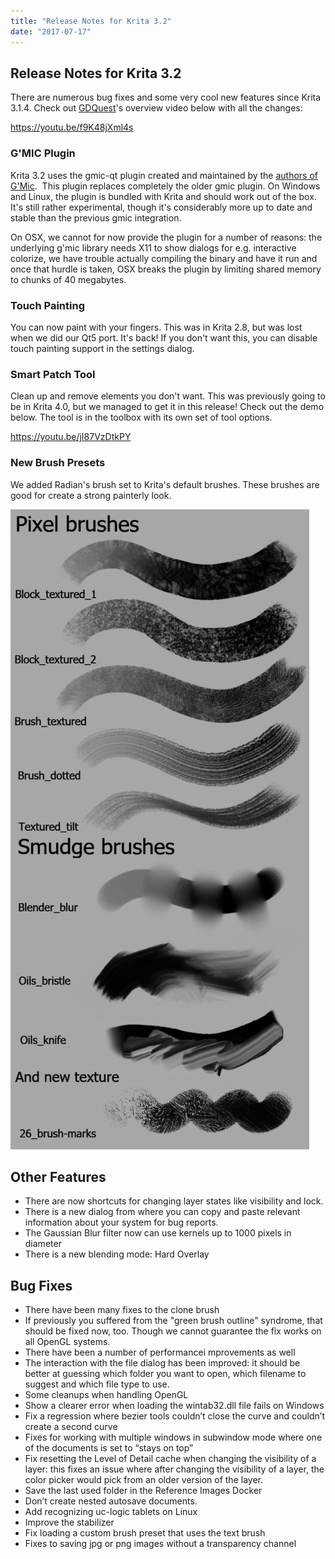```yaml
---
title: "Release Notes for Krita 3.2"
date: "2017-07-17"
---
```


## Release Notes for Krita 3.2

There are numerous bug fixes and some very cool new features since Krita 3.1.4. Check out [GDQuest](http://gdquest.com/)'s overview video below with all the changes:

https://youtu.be/f9K48jXml4s

### G'MIC Plugin

Krita 3.2 uses the gmic-qt plugin created and maintained by the [authors of G'Mic](http://gmic.eu/).  This plugin replaces completely the older gmic plugin. On Windows and Linux, the plugin is bundled with Krita and should work out of the box. It's still rather experimental, though it's considerably more up to date and stable than the previous gmic integration.

On OSX, we cannot for now provide the plugin for a number of reasons: the underlying g'mic library needs X11 to show dialogs for e.g. interactive colorize, we have trouble actually compiling the binary and have it run and once that hurdle is taken, OSX breaks the plugin by limiting shared memory to chunks of 40 megabytes.

### Touch Painting

You can now paint with your fingers. This was in Krita 2.8, but was lost when we did our Qt5 port. It's back! If you don't want this, you can disable touch painting support in the settings dialog.

### Smart Patch Tool

Clean up and remove elements you don't want. This was previously going to be in Krita 4.0, but we managed to get it in this release! Check out the demo below. The tool is in the toolbox with its own set of tool options.

https://youtu.be/jI87VzDtkPY

### New Brush Presets

We added Radian's brush set to Krita's default brushes. These brushes are good for create a strong painterly look.

[![](images/updated_presets_rad-478x1024.jpg)](https://krita.org/wp-content/uploads/2017/07/updated_presets_rad.jpg)

## Other Features

- There are now shortcuts for changing layer states like visibility and lock.
- There is a new dialog from where you can copy and paste relevant information about your system for bug reports.
- The Gaussian Blur filter now can use kernels up to 1000 pixels in diameter
- There is a new blending mode: Hard Overlay

## Bug Fixes

- There have been many fixes to the clone brush
- If previously you suffered from the "green brush outline" syndrome, that should be fixed now, too. Though we cannot guarantee the fix works on all OpenGL systems.
- There have been a number of performancei mprovements as well
- The interaction with the file dialog has been improved: it should be better at guessing which folder you want to open, which filename to suggest and which file type to use.
- Some cleanups when handling OpenGL
- Show a clearer error when loading the wintab32.dll file fails on Windows
- Fix a regression where bezier tools couldn’t close the curve and couldn’t create a second curve
- Fixes for working with multiple windows in subwindow mode where one of the documents is set to “stays on top”
- Fix resetting the Level of Detail cache when changing the visibility of a layer: this fixes an issue where after changing the visibility of a layer, the color picker would pick from an older version of the layer.
- Save the last used folder in the Reference Images Docker
- Don’t create nested autosave documents.
- Add recognizing uc-logic tablets on Linux
- Improve the stabilizer
- Fix loading a custom brush preset that uses the text brush
- Fixes to saving jpg or png images without a transparency channel

